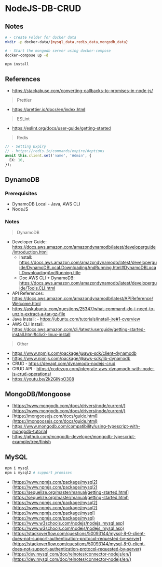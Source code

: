 # NodeJS-DB-CRUD

## Notes

```sh
# - Create Folder for docker data
mkdir -p docker-data/{mysql_data,redis_data,mongodb_data}

# - Start the mongodb server using docker-compose
docker-compose up -d

npm install
```

## References

- https://stackabuse.com/converting-callbacks-to-promises-in-node-js/

> Prettier

- https://prettier.io/docs/en/index.html

> ESLint

- https://eslint.org/docs/user-guide/getting-started

> Redis

```ts
// - Setting Expiry
// - https://redis.io/commands/expire/#options
await this.client.set('name', 'Admin', {
  EX: 10,
});
```

## DynamoDB

### Prerequisites

- DynamoDB Local - Java, AWS CLI
- NodeJS

### Notes

> DynamoDB

- Developer Guide: https://docs.aws.amazon.com/amazondynamodb/latest/developerguide/Introduction.html
  - Install: https://docs.aws.amazon.com/amazondynamodb/latest/developerguide/DynamoDBLocal.DownloadingAndRunning.html#DynamoDBLocal.DownloadingAndRunning.title
  - Doc AWS CLI + DynamoDB: https://docs.aws.amazon.com/amazondynamodb/latest/developerguide/Tools.CLI.html
- API References: https://docs.aws.amazon.com/amazondynamodb/latest/APIReference/Welcome.html
- https://askubuntu.com/questions/25347/what-command-do-i-need-to-unzip-extract-a-tar-gz-file
- Java Install: - https://ubuntu.com/tutorials/install-jre#1-overview
- AWS CLI Install: https://docs.aws.amazon.com/cli/latest/userguide/getting-started-install.html#cliv2-linux-install

> Other

- https://www.npmjs.com/package/@aws-sdk/client-dynamodb
- https://www.npmjs.com/package/@aws-sdk/lib-dynamodb
- CRUD - https://devapt.com/dynamodb-nodejs-crud
- CRUD API - https://codezup.com/integrate-aws-dynamodb-with-node-js-crud-operations/
- https://youtu.be/2k2GINpO308

## MongoDB/Mongoose

- [https://www.mongodb.com/docs/drivers/node/current/](https://www.mongodb.com/docs/drivers/node/current/)
- [https://mongoosejs.com/docs/guide.html](https://mongoosejs.com/docs/guide.html)
- https://www.mongodb.com/compatibility/using-typescript-with-mongodb-tutorial
- https://github.com/mongodb-developer/mongodb-typescript-example/tree/finish

## MySQL

```sh
npm i mysql
npm i mysql2 # support promises
```

- [https://www.npmjs.com/package/mysql2](https://www.npmjs.com/package/mysql2)
- [https://sequelize.org/master/manual/getting-started.html](https://sequelize.org/master/manual/getting-started.html)
- [https://www.npmjs.com/package/mysql2](https://www.npmjs.com/package/mysql2)
- [https://www.npmjs.com/package/mysql](https://www.npmjs.com/package/mysql)
- [https://www.w3schools.com/nodejs/nodejs_mysql.asp](https://www.w3schools.com/nodejs/nodejs_mysql.asp)
- [https://stackoverflow.com/questions/50093144/mysql-8-0-client-does-not-support-authentication-protocol-requested-by-server](https://stackoverflow.com/questions/50093144/mysql-8-0-client-does-not-support-authentication-protocol-requested-by-server)
- [https://dev.mysql.com/doc/relnotes/connector-nodejs/en/](https://dev.mysql.com/doc/relnotes/connector-nodejs/en/)
